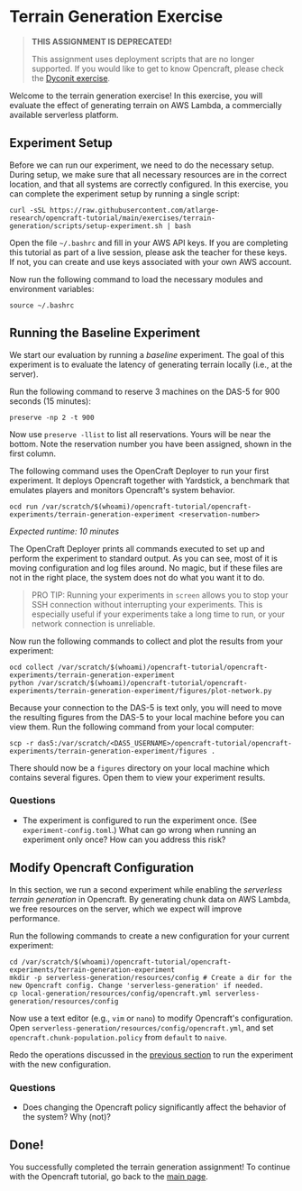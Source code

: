 # Terrain Generation Exercise

> **THIS ASSIGNMENT IS DEPRECATED!**
>
> This assignment uses deployment scripts that are no longer supported.
> If you would like to get to know Opencraft, please check the [Dyconit exercise](../dyconits/README.md). 

Welcome to the terrain generation exercise!
In this exercise, you will evaluate the effect of generating terrain on AWS Lambda, a commercially available serverless platform.
<!-- TODO What is the workload? During this experiment, we will connect 50 players, and let these players move around on a flat plane. -->

## Experiment Setup

Before we can run our experiment, we need to do the necessary setup.
During setup, we make sure that all necessary resources are in the correct location,
and that all systems are correctly configured.
In this exercise, you can complete the experiment setup by running a single script:

```
curl -sSL https://raw.githubusercontent.com/atlarge-research/opencraft-tutorial/main/exercises/terrain-generation/scripts/setup-experiment.sh | bash
```

Open the file `~/.bashrc` and fill in your AWS API keys.
If you are completing this tutorial as part of a live session,
please ask the teacher for these keys.
If not, you can create and use keys associated with your own AWS account.

Now run the following command to load the necessary modules and environment variables:

```
source ~/.bashrc
```

## Running the Baseline Experiment

We start our evaluation by running a _baseline_ experiment.
The goal of this experiment is to evaluate the latency of generating terrain locally (i.e., at the server).

Run the following command to reserve 3 machines on the DAS-5 for 900 seconds (15 minutes):

```
preserve -np 2 -t 900
```

Now use `preserve -llist` to list all reservations. Yours will be near the bottom. Note the reservation number you have been assigned, shown in the first column.

The following command uses the OpenCraft Deployer to run your first experiment.
It deploys Opencraft together with Yardstick, a benchmark that emulates players and monitors Opencraft's system behavior.

```
ocd run /var/scratch/$(whoami)/opencraft-tutorial/opencraft-experiments/terrain-generation-experiment <reservation-number>
```
_Expected runtime: 10 minutes_

The OpenCraft Deployer prints all commands executed to set up and perform the experiment to standard output. As you can see, most of it is moving configuration and log files around. No magic, but if these files are not in the right place, the system does not do what you want it to do.

> PRO TIP: Running your experiments in `screen` allows you to stop your SSH connection without interrupting your experiments. This is especially useful if your experiments take a long time to run, or your network connection is unreliable.

Now run the following commands to collect and plot the results from your experiment:

```
ocd collect /var/scratch/$(whoami)/opencraft-tutorial/opencraft-experiments/terrain-generation-experiment
python /var/scratch/$(whoami)/opencraft-tutorial/opencraft-experiments/terrain-generation-experiment/figures/plot-network.py
```

Because your connection to the DAS-5 is text only, you will need to move the resulting figures from the DAS-5 to your local machine before you can view them. Run the following command from your local computer:

```
scp -r das5:/var/scratch/<DAS5_USERNAME>/opencraft-tutorial/opencraft-experiments/terrain-generation-experiment/figures .
```

There should now be a `figures` directory on your local machine which contains several figures. Open them to view your experiment results.

### Questions

- The experiment is configured to run the experiment once. (See `experiment-config.toml`.) What can go wrong when running an experiment only once? How can you address this risk?

## Modify Opencraft Configuration

In this section, we run a second experiment while enabling the _serverless terrain generation_ in Opencraft.
By generating chunk data on AWS Lambda, we free resources on the server, which we expect will improve performance.

Run the following commands to create a new configuration for your current experiment:

```
cd /var/scratch/$(whoami)/opencraft-tutorial/opencraft-experiments/terrain-generation-experiment
mkdir -p serverless-generation/resources/config # Create a dir for the new Opencraft config. Change 'serverless-generation' if needed.
cp local-generation/resources/config/opencraft.yml serverless-generation/resources/config
```

Now use a text editor (e.g., `vim` or `nano`) to modify Opencraft's configuration. Open `serverless-generation/resources/config/opencraft.yml`, and set `opencraft.chunk-population.policy` from `default` to `naive`.

Redo the operations discussed in the [previous section](#running-the-baseline-experiment) to run the experiment with the new configuration.

### Questions
- Does changing the Opencraft policy significantly affect the behavior of the system? Why (not)?

## Done!

You successfully completed the terrain generation assignment!
To continue with the Opencraft tutorial, go back to the [main page](../../README.md#exercises).
